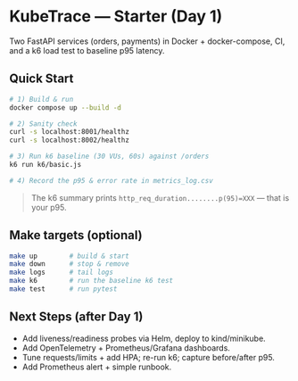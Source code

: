 # KubeTrace — Starter (Day 1)

Two FastAPI services (orders, payments) in Docker + docker-compose, CI, and a k6 load test to baseline p95 latency.

## Quick Start
```bash
# 1) Build & run
docker compose up --build -d

# 2) Sanity check
curl -s localhost:8001/healthz
curl -s localhost:8002/healthz

# 3) Run k6 baseline (30 VUs, 60s) against /orders
k6 run k6/basic.js

# 4) Record the p95 & error rate in metrics_log.csv
```
> The k6 summary prints `http_req_duration........p(95)=XXX` — that is your p95.

## Make targets (optional)
```bash
make up        # build & start
make down      # stop & remove
make logs      # tail logs
make k6        # run the baseline k6 test
make test      # run pytest
```

## Next Steps (after Day 1)
- Add liveness/readiness probes via Helm, deploy to kind/minikube.
- Add OpenTelemetry + Prometheus/Grafana dashboards.
- Tune requests/limits + add HPA; re-run k6; capture before/after p95.
- Add Prometheus alert + simple runbook.
